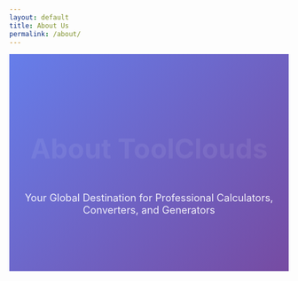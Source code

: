 ```yaml
---
layout: default
title: About Us
permalink: /about/
---
```


<style>
  /* Hero Section */
  .hero-section {
    background: linear-gradient(135deg, #667eea 0%, #764ba2 100%);
    color: white;
    padding: 80px 0;
    text-align: center;
    margin-bottom: 60px;
  }
  
  .hero-section h1 {
    font-size: 3.5em;
    margin-bottom: 20px;
    animation: fadeInDown 1s ease-out;
  }
  
  .hero-section p {
    font-size: 1.3em;
    max-width: 800px;
    margin: 0 auto;
    opacity: 0.9;
  }
  
  /* Container */
  .about-container {
    max-width: 1200px;
    margin: 0 auto;
    padding: 20px 20px;
  }
  
  /* Cards */
  .card-grid {
    display: grid;
    grid-template-columns: repeat(auto-fit, minmax(300px, 1fr));
    gap: 30px;
    margin-bottom: 60px;
  }
  
  .card {
    background: #c1caca;
    border-radius: 15px;
    padding: 30px;
    box-shadow: 0 10px 30px rgba(0,0,0,0.1);
    transition: transform 0.3s ease, box-shadow 0.3s ease;
    position: relative;
    overflow: hidden;
  }
  
  .card:hover {
    transform: translateY(-10px);
    box-shadow: 0 20px 40px rgba(0,0,0,0.15);
  }
  
  .card-icon {
    width: 60px;
    height: 60px;
    background: linear-gradient(135deg, #667eea 0%, #764ba2 100%);
    border-radius: 50%;
    display: flex;
    align-items: center;
    justify-content: center;
    margin-bottom: 20px;
    font-size: 24px;
    color: white;
  }
  
  .card h3 {
    color: #333;
    margin-bottom: 15px;
    font-size: 1.5em;
  }
  
  .card p {
    color: #666;
    line-height: 1.6;
  }
  
  /* Stats Section */
  .stats-section {
    padding: 60px 0;
    margin: 60px 0;
  }
  
  .stats-grid {
    display: grid;
    grid-template-columns: repeat(auto-fit, minmax(200px, 1fr));
    gap: 40px;
    text-align: center;
  }
  
  .stat-item {
    padding: 20px;
  }
  
  .stat-number {
    font-size: 3em;
    font-weight: bold;
    color: #667eea;
    margin-bottom: 10px;
  }
  
  .stat-label {
    color: #666;
    font-size: 1.1em;
  }
  
  /* Timeline */
  .timeline {
    position: relative;
    padding: 40px 0;
  }
  
  .timeline::before {
    content: '';
    position: absolute;
    left: 50%;
    top: 0;
    bottom: 0;
    width: 2px;
    background: #ddd;
    transform: translateX(-50%);
  }
  
  .timeline-item {
    position: relative;
    margin-bottom: 50px;
    width: 50%;
    padding: 0 40px;
  }
  
  .timeline-item:nth-child(odd) {
    left: 0;
    text-align: right;
  }
  
  .timeline-item:nth-child(even) {
    left: 50%;
    text-align: left;
  }
  
  .timeline-dot {
    position: absolute;
    width: 20px;
    height: 20px;
    background: #667eea;
    border-radius: 50%;
    top: 0;
  }
  
  .timeline-item:nth-child(odd) .timeline-dot {
    right: -10px;
  }
  
  .timeline-item:nth-child(even) .timeline-dot {
    left: -10px;
  }
  
  /* Values Section */
  .values-section {
    padding: 60px 0;
  }
  
  .value-card {
    text-align: center;
    padding: 30px;
    border-radius: 10px;
    transition: background 0.3s ease;
  }
  
  .value-card:hover {
    background: #545a5fff;
    color: white
  }
  
  .value-icon {
    font-size: 3em;
    margin-bottom: 20px;
  }
  
  /* CTA Section */
  .cta-section {
    background: linear-gradient(135deg, #667eea 0%, #764ba2 100%);
    color: white;
    padding: 80px 0;
    text-align: center;
    border-radius: 20px;
  }
  
  .cta-button {
    display: inline-block;
    background: white;
    color: #667eea;
    padding: 15px 40px;
    border-radius: 50px;
    text-decoration: none;
    font-weight: bold;
    transition: transform 0.3s ease;
    margin-top: 20px;
  }
  
  .cta-button:hover {
    transform: scale(1.05);
  }
  
  /* Animations */
  @keyframes fadeInDown {
    from {
      opacity: 0;
      transform: translateY(-30px);
    }
    to {
      opacity: 1;
      transform: translateY(0);
    }
  }
  
  @keyframes fadeInUp {
    from {
      opacity: 0;
      transform: translateY(30px);
    }
    to {
      opacity: 1;
      transform: translateY(0);
    }
  }
  
  .fade-in {
    opacity: 0;
    animation: fadeInUp 0.8s ease-out forwards;
  }
  
  /* Responsive */
  @media (max-width: 768px) {
    .hero-section h1 {
      font-size: 2.5em;
    }
    
    .timeline::before {
      left: 20px;
    }
    
    .timeline-item {
      width: 100%;
      left: 0 !important;
      padding-left: 60px;
      text-align: left !important;
    }
    
    .timeline-dot {
      left: 10px !important;
    }
    
    .card-grid {
      grid-template-columns: 1fr;
    }
  }
</style>

<!-- Hero Section -->
<div class="hero-section">
  <div class="about-container">
    <h1>About ToolClouds</h1>
    <p>Your Global Destination for Professional Calculators, Converters, and Generators</p>
  </div>
</div>

<!-- Main Content -->
<div class="about-container">
  
  <!-- What We Offer -->
  <section class="fade-in" style="animation-delay: 0.2s;">
    <h2 style="text-align: center; font-size: 2.5em; margin-bottom: 50px;">What We Offer</h2>
    <div class="card-grid">
      <div class="card">
        <div class="card-icon">📊</div>
        <h3>Professional Calculators</h3>
        <p>From simple arithmetic to complex financial calculations, our tools cover everything you need for both Indian and US standards.</p>
      </div>
      
      <div class="card">
        <div class="card-icon">🔄</div>
        <h3>Smart Converters</h3>
        <p>Convert between units, currencies, and formats with precision. Supporting both metric and imperial systems globally.</p>
      </div>
      
      <div class="card">
        <div class="card-icon">⚙️</div>
        <h3>Powerful Generators</h3>
        <p>Generate passwords, QR codes, invoices, and more with our suite of generator tools designed for global users.</p>
      </div>
    </div>
  </section>

  <!-- Stats Section -->
  <section class="stats-section fade-in" style="animation-delay: 0.4s;">
    <div class="about-container">
      <h2 style="text-align: center; font-size: 2.5em; margin-bottom: 50px;">Our Impact</h2>
      <div class="stats-grid">
        <div class="stat-item">
          <div class="stat-number" data-count="500">0</div>
          <div class="stat-label">Tools Available</div>
        </div>
        <div class="stat-item">
          <div class="stat-number" data-count="50">0</div>
          <div class="stat-label">Countries Served</div>
        </div>
        <div class="stat-item">
          <div class="stat-number" data-count="1000000">0</div>
          <div class="stat-label">Monthly Users</div>
        </div>
        <div class="stat-item">
          <div class="stat-number" data-count="99">0</div>
          <div class="stat-label">% Accuracy Rate</div>
        </div>
      </div>
    </div>
  </section>

  <!-- Our Story Timeline -->
  <section class="fade-in" style="animation-delay: 0.6s;">
    <h2 style="text-align: center; font-size: 2.5em; margin-bottom: 50px;">Our Journey</h2>
    <div class="timeline">
      <div class="timeline-item">
        <div class="timeline-dot"></div>
        <h3>2020 - The Beginning</h3>
        <p>Started with a simple vision: making calculations accessible to everyone, everywhere.</p>
      </div>
      <div class="timeline-item">
        <div class="timeline-dot"></div>
        <h3>2021 - Going Global</h3>
        <p>Expanded our tools to support both Indian and US standards, serving users worldwide.</p>
      </div>
      <div class="timeline-item">
        <div class="timeline-dot"></div>
        <h3>2022 - Major Milestone</h3>
        <p>Reached 100+ tools and introduced advanced generators and converters.</p>
      </div>
      <div class="timeline-item">
        <div class="timeline-dot"></div>
        <h3>2024 - Continuous Innovation</h3>
        <p>Now serving millions of users with 500+ tools and counting.</p>
      </div>
    </div>
  </section>

  <!-- Our Values -->
  <section class="values-section fade-in" style="animation-delay: 0.8s;">
    <h2 style="text-align: center; font-size: 2.5em; margin-bottom: 50px;">Our Core Values</h2>
    <div class="card-grid">
      <div class="value-card">
        <div class="value-icon">🎯</div>
        <h3>Accuracy First</h3>
        <p>Every calculation is thoroughly tested to ensure precise results you can trust.</p>
      </div>
      <div class="value-card">
        <div class="value-icon">🌍</div>
        <h3>Global Accessibility</h3>
        <p>Tools designed to work seamlessly across different regions and standards.</p>
      </div>
      <div class="value-card">
        <div class="value-icon">🔒</div>
        <h3>Privacy Protected</h3>
        <p>Your data stays with you. We never store or share your calculations.</p>
      </div>
      <div class="value-card">
        <div class="value-icon">💡</div>
        <h3>Innovation Driven</h3>
        <p>Continuously adding new tools based on user feedback and emerging needs.</p>
      </div>
    </div>
  </section>

  <!-- CTA Section -->
  <section class="cta-section fade-in" style="animation-delay: 1s;">
    <h2 style="font-size: 2.5em; margin-bottom: 20px;">Ready to Experience Our Tools?</h2>
    <p style="font-size: 1.2em; margin-bottom: 30px;">Join millions of users who trust ToolClouds for their daily calculations</p>
    <a href="/" class="cta-button">Explore Our Tools</a>
  </section>

</div>

<script>
  // Counter animation
  document.addEventListener('DOMContentLoaded', function() {
    const counters = document.querySelectorAll('.stat-number');
    const speed = 200;
    
    const countUp = () => {
      counters.forEach(counter => {
        const target = +counter.getAttribute('data-count');
        const count = +counter.innerText;
        const increment = target / speed;
        
        if(count < target) {
          counter.innerText = Math.ceil(count + increment);
          setTimeout(countUp, 10);
        } else {
          if(target === 1000000) {
            counter.innerText = '1M+';
          } else if(target === 99) {
            counter.innerText = target + '%';
          } else {
            counter.innerText = target + '+';
          }
        }
      });
    };
    
    // Intersection Observer for animations
    const observerOptions = {
      threshold: 0.1,
      rootMargin: '0px 0px -100px 0px'
    };
    
    const observer = new IntersectionObserver(function(entries) {
      entries.forEach(entry => {
        if(entry.isIntersecting) {
          entry.target.style.opacity = '1';
          
          // Trigger counter when stats section is visible
          if(entry.target.classList.contains('stats-section')) {
            countUp();
          }
        }
      });
    }, observerOptions);
    
    // Observe all fade-in elements
    document.querySelectorAll('.fade-in').forEach(el => {
      observer.observe(el);
    });
    
    // Observe stats section
    const statsSection = document.querySelector('.stats-section');
    if(statsSection) {
      observer.observe(statsSection);
    }
  });
</script>
